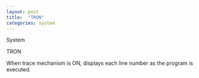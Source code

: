 ```yaml
---
layout: post
title:  "TRON"
categories: system
---
```

System

TRON

When trace mechanism is ON, displays each line number as the program is executed.

